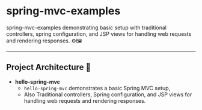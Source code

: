 # spring-mvc-examples
spring-mvc-examples demonstrating basic setup with traditional controllers, spring configuration, and JSP views for handling web requests and rendering responses. ⚙️🖼️

---

## Project Architecture 📂

- **hello-spring-mvc**  
    -  `hello-spring-mvc` demonstrates a basic Spring MVC setup,
    -   Also Traditional controllers, Spring configuration, and JSP views for handling web requests and rendering responses.


